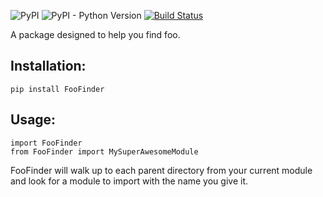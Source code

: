 ![PyPI](https://img.shields.io/pypi/v/FooFinder)
![PyPI - Python Version](https://img.shields.io/pypi/pyversions/FooFinder)
[![Build Status](https://travis-ci.org/MadisonAster/FooFinder.svg?branch=master)](https://travis-ci.org/MadisonAster/FooFinder)


A package designed to help you find foo.

## Installation:
```
pip install FooFinder
```

## Usage:
```
import FooFinder
from FooFinder import MySuperAwesomeModule
```

FooFinder will walk up to each parent directory from your current module and look for a module to import with the name you give it.
